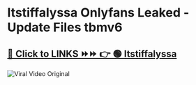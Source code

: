 
 # Itstiffalyssa Onlyfans Leaked - Update Files tbmv6

## <h2><a href="https://clipsfans.com/Itstiffalyssa&ref=git">🔗 Click to LINKS ⏩⏩ 👉 🟢 Itstiffalyssa </a></h2>

<a href="https://clipsfans.com/Itstiffalyssa&ref=git" rel="nofollow" data-target="animated-image.originalLink"><img src="https://i.ibb.co.com/xMMVF88/686577567.gif" alt="Viral Video Original" style="max-width: 100%; display: inline-block;" data-target="animated-image.originalImage"></a>

